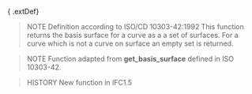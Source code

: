 { .extDef}

<!-- end of short definition -->

> NOTE Definition according to ISO/CD 10303-42:1992
> This function returns the basis surface for a curve as a a set of surfaces. For a curve which is not a curve on surface an empty set is returned.

> NOTE Function adapted from **get_basis_surface** defined in ISO 10303-42.

> HISTORY New function in IFC1.5
